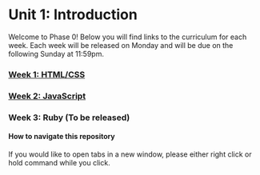 # Unit 1: Introduction

Welcome to Phase 0! Below you will find links to the curriculum for each week. Each week will be released on Monday and will be due on the following Sunday at 11:59pm.

### [Week 1: HTML/CSS](week_1)
### [Week 2: JavaScript](week_2)
### Week 3: Ruby (To be released)

#### How to navigate this repository
If you would like to open tabs in a new window, please either right click or hold command while you click. 

